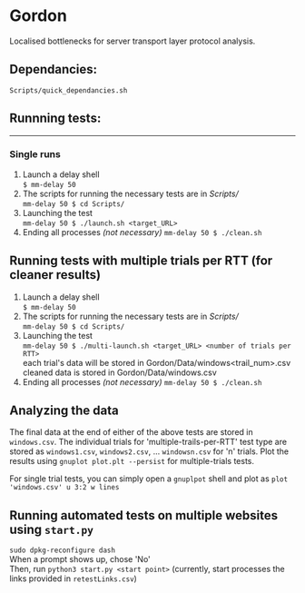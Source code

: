 # Gordon
Localised bottlenecks for server transport layer protocol analysis.  

## Dependancies:
```Scripts/quick_dependancies.sh```

## Runnning tests:
-----------------
### Single runs 
1. Launch a delay shell  
```$ mm-delay 50```  
2. The scripts for running the necessary tests are in *Scripts/*  
```mm-delay 50 $ cd Scripts/```  
3. Launching the test  
```mm-delay 50 $ ./launch.sh <target_URL>```  
4. Ending all processes *(not necessary)*
```mm-delay 50 $ ./clean.sh```

## Running tests with multiple trials per RTT (for cleaner results)
1. Launch a delay shell  
```$ mm-delay 50```  
2. The scripts for running the necessary tests are in *Scripts/*  
```mm-delay 50 $ cd Scripts/```  
3. Launching the test  
```mm-delay 50 $ ./multi-launch.sh <target_URL> <number of trials per RTT>```  
each trial's data will be stored in Gordon/Data/windows<trail_num>.csv  
cleaned data is stored in Gordon/Data/windows.csv  
4. Ending all processes *(not necessary)*
```mm-delay 50 $ ./clean.sh```

## Analyzing the data  
The final data at the end of either of the above tests are stored in ```windows.csv```. The individual trials for 'multiple-trails-per-RTT' test type are stored as ```windows1.csv```, ```windows2.csv```, ... ```windowsn.csv``` for 'n' trials.
Plot the results using ``` gnuplot plot.plt --persist ``` for multiple-trials tests.  

For single trial tests, you can simply open a ``` gnuplpot ``` shell and plot as ``` plot 'windows.csv' u 3:2 w lines ```

## Running automated tests on multiple websites using ```start.py```

```sudo dpkg-reconfigure dash```  
When a prompt shows up, chose 'No'  
Then, run ```python3 start.py <start point>```
(currently, start processes the links provided in ```retestLinks.csv```)
